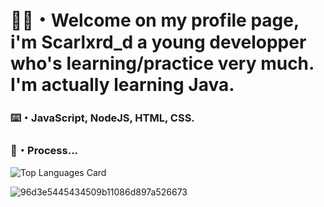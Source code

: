 # 🖖🏽・Welcome on my profile page, i'm Scarlxrd_d a young developper who's learning/practice very much. I'm actually learning Java.

### ⌨️・JavaScript, NodeJS, HTML, CSS.

### 🔗・Process...


![Top Languages Card](https://github-readme-stats.vercel.app/api/top-langs/?username=Scarlxrdddd&layout=compact)


![96d3e5445434509b11086d897a526673](https://user-images.githubusercontent.com/71601884/161353193-d48ec395-484b-411d-8b83-4d684f04bc50.jpg)
